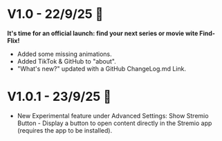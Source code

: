 # V1.0 - 22/9/25 📆
**It's time for an official launch: find your next series or movie wite Find-Flix!**
- Added some missing animations.
- Added TikTok & GitHub to "about".
- "What's new?" updated with a GitHub ChangeLog.md Link.
# V1.0.1 - 23/9/25 📅
- New Experimental feature under Advanced Settings: Show Stremio Button - Display a button to open content directly in the Stremio app (requires the app to be installed).